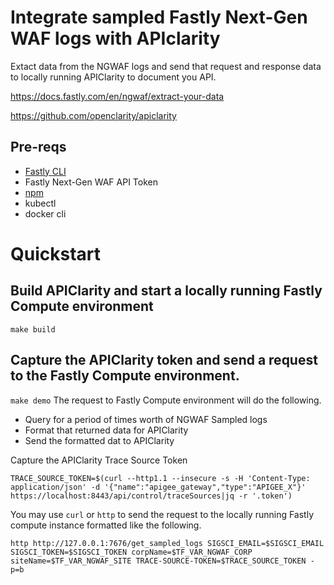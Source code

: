 # Integrate sampled Fastly Next-Gen WAF logs with APIclarity
Extact data from the NGWAF logs and send that request and response data to locally running APIClarity to document you API.

https://docs.fastly.com/en/ngwaf/extract-your-data

https://github.com/openclarity/apiclarity

## Pre-reqs

* [Fastly CLI](https://developer.fastly.com/learning/tools/cli/#installing)
* Fastly Next-Gen WAF API Token
* [npm](https://www.npmjs.com/)
* kubectl
* docker cli


# Quickstart

## Build APIClarity and start a locally running Fastly Compute environment
`make build`

## Capture the APIClarity token and send a request to the Fastly Compute environment.
`make demo`
The request to Fastly Compute environment will do the following. 
* Query for a period of times worth of NGWAF Sampled logs
* Format that returned data for APIClarity
* Send the formatted dat to APIClarity

Capture the APIClarity Trace Source Token
```
TRACE_SOURCE_TOKEN=$(curl --http1.1 --insecure -s -H 'Content-Type: application/json' -d '{"name":"apigee_gateway","type":"APIGEE_X"}' https://localhost:8443/api/control/traceSources|jq -r '.token')
```

You may use `curl` or `http` to send the request to the locally running Fastly compute instance formatted like the following.

```
http http://127.0.0.1:7676/get_sampled_logs SIGSCI_EMAIL=$SIGSCI_EMAIL SIGSCI_TOKEN=$SIGSCI_TOKEN corpName=$TF_VAR_NGWAF_CORP siteName=$TF_VAR_NGWAF_SITE TRACE-SOURCE-TOKEN=$TRACE_SOURCE_TOKEN -p=b
```
